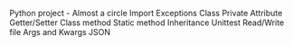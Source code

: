 Python project - Almost a circle
Import
Exceptions
Class
Private Attribute
Getter/Setter
Class method
Static method
Inheritance
Unittest
Read/Write file
Args and Kwargs
JSON
